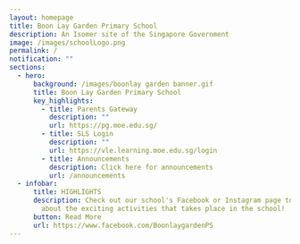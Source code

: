 ```yaml
---
layout: homepage
title: Boon Lay Garden Primary School
description: An Isomer site of the Singapore Government
image: /images/schoolLogo.png
permalink: /
notification: ""
sections:
  - hero:
      background: /images/boonlay garden banner.gif
      title: Boon Lay Garden Primary School
      key_highlights:
        - title: Parents Gateway
          description: ""
          url: https://pg.moe.edu.sg/
        - title: SLS Login
          description: ""
          url: https://vle.learning.moe.edu.sg/login
        - title: Announcements
          description: Click here for announcements
          url: /announcements
  - infobar:
      title: HIGHLIGHTS
      description: Check out our school's Facebook or Instagram page to find out more
        about the exciting activities that takes place in the school!
      button: Read More
      url: https://www.facebook.com/BoonlaygardenPS
---
```

